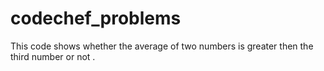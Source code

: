 # codechef_problems
This code shows whether the average of two numbers is greater then the third number or not .
